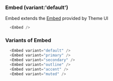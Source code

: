 ### Embed (variant:'default')

Embed extends the [Embed](https://theme-ui.com/components/embed) provided by Theme UI

```js
  <Embed />
```

### Variants of Embed

```js
  <Embed variant="default" />
  <Embed variant="primary" />
  <Embed variant="secondary" />
  <Embed variant="outline" />
  <Embed variant="accent" />
  <Embed variant="muted" />
```
